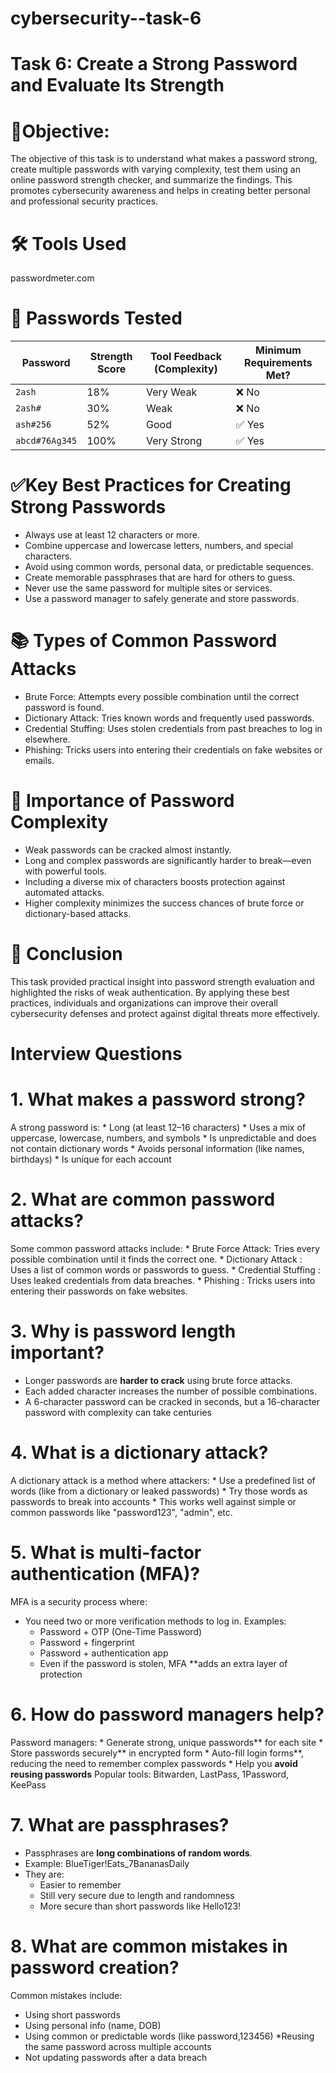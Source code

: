 # cybersecurity--task-6

# Task 6: Create a Strong Password and Evaluate Its Strength

# 🎯Objective:
  The objective of this task is to understand what makes a password strong, create multiple passwords with varying complexity, test them using an online password strength checker, and summarize the findings. This     promotes cybersecurity awareness and helps in creating better personal and professional security practices.

# 🛠 Tools Used
   passwordmeter.com

# 🧪 Passwords Tested
| **Password**   | **Strength Score** | **Tool Feedback (Complexity)** | **Minimum Requirements Met?** |
| -------------- | ------------------ | ------------------------------ | ----------------------------- |
| `2ash`         | 18%                | Very Weak                      | ❌ No                         |
| `2ash#`        | 30%                | Weak                           | ❌ No                         |
| `ash#256`      | 52%                | Good                           | ✅ Yes                        |
| `abcd#76Ag345` | 100%               | Very Strong                    | ✅ Yes                        |

  # ✅Key Best Practices for Creating Strong Passwords
   * Always use at least 12 characters or more.
   * Combine uppercase and lowercase letters, numbers, and special characters.
   * Avoid using common words, personal data, or predictable sequences.
   * Create memorable passphrases that are hard for others to guess.
   * Never use the same password for multiple sites or services.
   * Use a password manager to safely generate and store passwords.

# 📚 Types of Common Password Attacks
   * Brute Force: Attempts every possible combination until the correct password is found.
   * Dictionary Attack: Tries known words and frequently used passwords.
   * Credential Stuffing: Uses stolen credentials from past breaches to log in elsewhere.
   * Phishing: Tricks users into entering their credentials on fake websites or emails.

# 🔐 Importance of Password Complexity
  * Weak passwords can be cracked almost instantly.
  * Long and complex passwords are significantly harder to break—even with powerful tools.
  * Including a diverse mix of characters boosts protection against automated attacks.
  * Higher complexity minimizes the success chances of brute force or dictionary-based attacks.

# 📄 Conclusion
   This task provided practical insight into password strength evaluation and highlighted the risks of weak authentication. By applying these best practices, individuals and organizations can improve their          overall cybersecurity defenses and protect against digital threats more effectively.    

# Interview Questions 

# 1. What makes a password strong?
  A strong password is:
    * Long (at least 12–16 characters)
    * Uses a mix of uppercase, lowercase, numbers, and symbols
    * Is unpredictable and does not contain dictionary words
    * Avoids personal information (like names, birthdays)
    * Is unique for each account

# 2. What are common password attacks?
   Some common password attacks include:
    * Brute Force Attack: Tries every possible combination until it finds the correct one.
    * Dictionary Attack : Uses a list of common words or passwords to guess.
    * Credential Stuffing : Uses leaked credentials from data breaches.
    * Phishing : Tricks users into entering their passwords on fake websites.

# 3. Why is password length important?
  * Longer passwords are **harder to crack** using brute force attacks.
   * Each added character increases the number of possible combinations.
   * A 6-character password can be cracked in seconds, but a 16-character password with complexity can take centuries

# 4. What is a dictionary attack?
   A dictionary attack is a method where attackers:
    * Use a predefined list of words (like from a dictionary or leaked passwords)
    * Try those words as passwords to break into accounts
    * This works well against simple or common passwords like "password123", "admin", etc.

# 5. What is multi-factor authentication (MFA)?
 MFA is a security process where:
* You need  two or more verification methods to log in.
  Examples: 
    * Password + OTP (One-Time Password)
    * Password + fingerprint
    * Password + authentication app
    * Even if the password is stolen, MFA **adds an extra layer of protection
  
# 6. How do password managers help?
   Password managers: 
     * Generate strong, unique passwords** for each site
     * Store passwords securely** in encrypted form
     * Auto-fill login forms**, reducing the need to remember complex passwords
     * Help you **avoid reusing passwords**
Popular tools: Bitwarden, LastPass, 1Password, KeePass

# 7. What are passphrases?
   * Passphrases are **long combinations of random words**.
   * Example: BlueTiger!Eats_7BananasDaily
   * They are:
       * Easier to remember
       * Still very secure due to length and randomness
       * More secure than short passwords like Hello123!
  
# 8. What are common mistakes in password creation?
  Common mistakes include:
   * Using short passwords
   * Using personal info (name, DOB)
   * Using common or predictable words (like password,123456)
   *Reusing the same password across multiple accounts
   * Not updating passwords after a data breach



   




  
